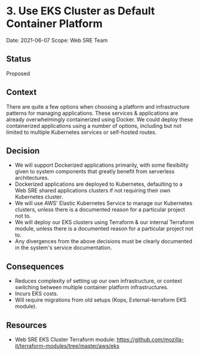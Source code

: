 # 3. Use EKS Cluster as Default Container Platform

Date: 2021-06-07
Scope: Web SRE Team

## Status

Proposed

## Context

There are quite a few options when choosing a platform and infrastructure patterns for managing applications. These services & applications are already overwhelmingly containerized using Docker. We could deploy these containerized applications using a number of options, including but not limited to multiple Kubernetes services or self-hosted routes.

## Decision

* We will support Dockerized applications primarily, with some flexibility given to system components that greatly benefit from serverless architectures.
* Dockerized applications are deployed to Kubernetes, defaulting to a Web SRE shared applications clusters if not requiring their own Kubernetes cluster.
* We will use AWS' Elastic Kubernetes Service to manage our Kubernetes clusters, unless there is a documented reason for a particular project not to.
* We will deploy our EKS clusters using Terraform & our internal Terraform module, unless there is a documented reason for a particular project not to.
* Any divergences from the above decisions must be clearly documented in the system's service documentation.

## Consequences

* Reduces complexity of setting up our own infrastructure, or context switching between multiple container platform infrastructures.
* Incurs EKS costs.
* Will require migrations from old setups (Kops, External-terraform EKS module).

## Resources

* Web SRE EKS Cluster Terraform module: https://github.com/mozilla-it/terraform-modules/tree/master/aws/eks
